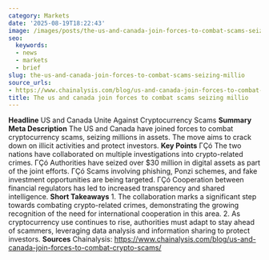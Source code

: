 ```yaml
---
category: Markets
date: '2025-08-19T18:22:43'
image: /images/posts/the-us-and-canada-join-forces-to-combat-scams-seizing-millio.png
seo:
  keywords:
  - news
  - markets
  - brief
slug: the-us-and-canada-join-forces-to-combat-scams-seizing-millio
source_urls:
- https://www.chainalysis.com/blog/us-and-canada-join-forces-to-combat-crypto-scams/
title: The us and canada join forces to combat scams seizing millio
---
```


**Headline** US and Canada Unite Against Cryptocurrency Scams  **Summary Meta Description** The US and Canada have joined forces to combat cryptocurrency scams, seizing millions in assets. The move aims to crack down on illicit activities and protect investors.  **Key Points**  ΓÇó The two nations have collaborated on multiple investigations into crypto-related crimes. ΓÇó Authorities have seized over $30 million in digital assets as part of the joint efforts. ΓÇó Scams involving phishing, Ponzi schemes, and fake investment opportunities are being targeted. ΓÇó Cooperation between financial regulators has led to increased transparency and shared intelligence.  **Short Takeaways**  1. The collaboration marks a significant step towards combating crypto-related crimes, demonstrating the growing recognition of the need for international cooperation in this area. 2. As cryptocurrency use continues to rise, authorities must adapt to stay ahead of scammers, leveraging data analysis and information sharing to protect investors.  **Sources** Chainalysis: https://www.chainalysis.com/blog/us-and-canada-join-forces-to-combat-crypto-scams/